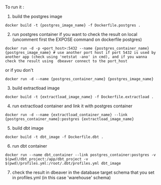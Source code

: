 To run it :
1. build the postgres image
```
docker build -t {postgres_image_name} -f Dockerfile.postgres .
```
2. run postgres container
if you want to check the result on local (uncomment first the EXPOSE command on dockerfile postgres)
```
docker run -d -p <port_host>:5432 --name {postgres_container_name} {postgres_image_name} # use another port host if port 5432 is used by another app (check using 'netstat -ano' in cmd), and if you wanna check the result using  dbeaver connect to the port_host
```
or if you don't
```
docker run -d --name {postgres_container_name} {postgres_image_name}
```
3. build extractload image
```
docker build -t {extractload_image_name} -f Dockerfile.extractload .
```
4. run extractload container and link it with postgres container
```
docker run -d --name {extractload_container_name} --link {postgres_container_name}:postgres {extractload_image_name}
```
5. build dbt image
```
docker build -t dbt_image -f Dockerfile.dbt .
```
6. run dbt container
```
docker run --name dbt_container --link postgres_container:postgres -v $(pwd)/dbt_project:/app/dbt_project -v $(pwd)/profiles.yml:/root/.dbt/profiles.yml dbt_image
```
7. check the result in dbeaver in the database target schema that you set in profiles.yml (in this case 'warehouse' schema)
